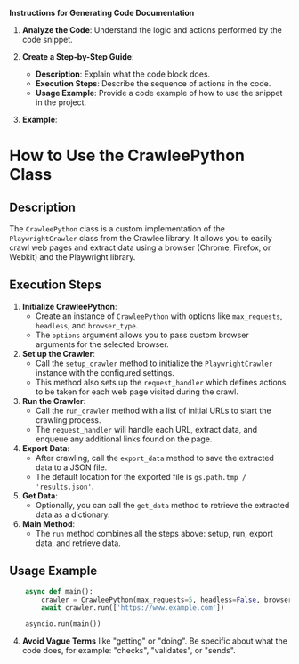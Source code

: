**Instructions for Generating Code Documentation**

1. **Analyze the Code**: Understand the logic and actions performed by the code snippet.

2. **Create a Step-by-Step Guide**:
    - **Description**: Explain what the code block does.
    - **Execution Steps**: Describe the sequence of actions in the code.
    - **Usage Example**: Provide a code example of how to use the snippet in the project.

3. **Example**:

How to Use the CrawleePython Class
=========================================================================================

Description
-------------------------
The `CrawleePython` class is a custom implementation of the `PlaywrightCrawler` class from the Crawlee library. It allows you to easily crawl web pages and extract data using a browser (Chrome, Firefox, or Webkit) and the Playwright library.

Execution Steps
-------------------------
1. **Initialize CrawleePython**:
   - Create an instance of `CrawleePython` with options like `max_requests`, `headless`, and `browser_type`. 
   - The `options` argument allows you to pass custom browser arguments for the selected browser.
2. **Set up the Crawler**:
   - Call the `setup_crawler` method to initialize the `PlaywrightCrawler` instance with the configured settings.
   - This method also sets up the `request_handler` which defines actions to be taken for each web page visited during the crawl.
3. **Run the Crawler**:
   - Call the `run_crawler` method with a list of initial URLs to start the crawling process.
   - The `request_handler` will handle each URL, extract data, and enqueue any additional links found on the page.
4. **Export Data**:
   - After crawling, call the `export_data` method to save the extracted data to a JSON file.
   - The default location for the exported file is `gs.path.tmp / 'results.json'`.
5. **Get Data**:
   - Optionally, you can call the `get_data` method to retrieve the extracted data as a dictionary.
6. **Main Method**:
   - The `run` method combines all the steps above: setup, run, export data, and retrieve data. 

Usage Example
-------------------------

```python
    async def main():
        crawler = CrawleePython(max_requests=5, headless=False, browser_type='firefox', options=["--headless"])
        await crawler.run(['https://www.example.com'])

    asyncio.run(main())
```

4. **Avoid Vague Terms** like "getting" or "doing". Be specific about what the code does, for example: "checks", "validates", or "sends".